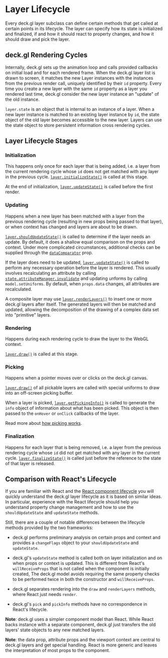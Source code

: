 # Layer Lifecycle

Every deck.gl layer subclass can define certain methods that get called
at certain points in its lifecycle. The layer can specify how its state
is initialized and finalized, if and how it should react to property changes,
and how it should draw and pick the layer.


## deck.gl Rendering Cycles

Internally, deck.gl sets up the animation loop and calls provided
callbacks on initial load and for each rendered frame.
When the deck.gl layer list is drawn to screen, it matches the new Layer
instances with the instances from the previous render call, uniquely identified
by their `id` property.
Every time you create a new layer with the same `id` property as a layer you
rendered last time, deck.gl consider the new layer instance an "update" of the
old instance.

`layer.state` is an object that is internal to an instance of a layer.
When a new layer instance is matched to an existing layer instance by `id`,
the state object of the old layer becomes accessible to the new layer.
Layers can use the state object to store persistent information cross rendering cycles.


## Layer Lifecycle Stages

### Initialization

This happens only once for each layer that is being added, i.e. a layer from the
current rendering cycle whose `id` does not get matched with any layer in the previous
cycle.
[`layer.initializeState()`](/docs/api-reference/base-layer.md#-initializestate-) is called at
this stage.

At the end of initialization,
[`layer.updateState()`](/docs/api-reference/base-layer.md#-updatestate-) is called
before the first render.

### Updating

Happens when a new layer has been matched with a layer from the previous
rendering cycle (resulting in new props being passed to that layer),
or when context has changed and layers are about to be drawn.

[`layer.shouldUpdateState()`](/docs/api-reference/base-layer.md#-shouldupdatestate-)
is called to determine if the layer needs an update.
By default, it does a shallow equal comparison on the props and context.
Under more complicated circumstances, additional checks can be supplied through the
[`dataComparator`](/docs/api-reference/base-layer.md#-datacomparator-function-optional-)
prop.

If the layer does need to be updated,
[`layer.updateState()`](/docs/api-reference/base-layer.md#-updatestate-)
is called to perform any necessary operation before the layer is rendered.
This usually involves recalculating an attribute by calling
[`state.attributeManager.invalidate`](/docs/api-reference/attribute-manager.md#-invalidate-)
and updating unforms by calling
`model.setUniforms`.
By default, when `props.data` changes, all attributes are recalculated.

A composite layer may use
[`layer.renderLayers()`](/docs/api-reference/composite-layer.md#-renderlayers-)
to insert one or more deck.gl layers after itself.
The generated layers will then be matched and updated,
allowing the decomposition of the drawing of a complex data set
into "primitive" layers.

### Rendering

Happens during each rendering cycle to draw the layer to the WebGL context.

[`layer.draw()`](/docs/api-reference/base-layer.md#-draw-)
is called at this stage.

### Picking

Happens when a pointer moves over or clicks on the deck.gl canvas.

[`layer.draw()`](/docs/api-reference/base-layer.md#-draw-) of all pickable layers
are called with special uniforms to draw into an off-screen picking buffer.

When a layer is picked,
[`layer.getPickingInfo()`](/docs/api-reference/base-layer.md#-getpickinginfo-)
is called to generate the `info` object of information about what has been picked.
This object is then passed to the `onHover` or `onClick` callbacks of the layer.

Read more about [how picking works](/docs/advanced/picking.md).

### Finalization

Happens for each layer that is being removed, i.e. a layer from the previous
rendering cycle whose `id` did not get matched with any layer in the current
cycle.
[`layer.finalizeState()`](/docs/api-reference/base-layer.md#-finalizestate-)
is called just before the reference to the state of that layer
is released.


## Comparison with React's Lifecycle

If you are familiar with React and the
[React component lifecycle](https://facebook.github.io/react/docs/component-specs.html)
you will quickly understand the deck.gl layer lifecycle as it is based on
similar ideas. In particular, experience with the React lifecycle should help
you understand property change management and how to use the
`shouldUpdateState` and `updateState` methods.

Still, there are a couple of notable differences between the lifecycle
methods provided by the two frameworks:

- deck.gl performs preliminary analysis on certain props and context and
  provides a `changeFlags` object to your `shouldUpdateState` and
  `updateState`.

- deck.gl's `updateState` method is called both on layer initialization and
  on when props or context is updated. This is different from React's
  `willReceiveProps` that is not called when the component is initially created,
  The deck.gl model avoids requiring the same property checks to be performed
  twice in both the constructor and `willReceiveProps`.

- deck.gl separates rendering into the `draw` and `renderLayers` methods,
  where React just needs `render`.

- deck.gl's `pick` and `pickInfo` methods have no correspondence in
  React's lifecycle.

**Note**: deck.gl uses a simpler component model than React.
  While React backs instance with a separate component, deck.gl just transfers
  the old layers' state objects to any new matched layers.

**Note**: the data prop, attribute props and the viewport context are
  central to deck.gl layers and get special handling. React is more generic
  and leaves the interpretation of most props to the component.
